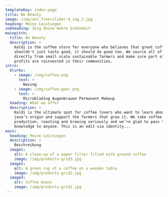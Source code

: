 ```yaml
---
templateKey: index-page
title: Be Beauty
image: /img/not_free/slider-4_img_3.jpg
heading: Meine Leistungen
subheading: Zeig deine Wahre Schönheit
mainpitch:
  title: Be Beauty
  description: >
    Kaldi is the coffee store for everyone who believes that great coffee
    shouldn't just taste good, it should do good too. We source all of our beans
    directly from small scale sustainable farmers and make sure part of the
    profits are reinvested in their communities.
intro:
  blurbs:
    - image: /img/coffee.png
      text: >
        Waxing
    - image: /img/coffee-gear.png
      text: >
        Microblading Augenbrauen Permanent Makeup
  heading: What we offer
  description: >
    Kaldi is the ultimate spot for coffee lovers who want to learn about their
    java’s origin and support the farmers that grew it. We take coffee
    production, roasting and brewing seriously and we’re glad to pass that
    knowledge to anyone. This is an edit via identity...
main:
  heading: Meine Leistungen
  description: >
    Beschreibung
  image1:
    alt: A close-up of a paper filter filled with ground coffee
    image: /img/products-grid3.jpg
  image2:
    alt: A green cup of a coffee on a wooden table
    image: /img/products-grid2.jpg
  image3:
    alt: Coffee beans
    image: /img/products-grid1.jpg
---
```

